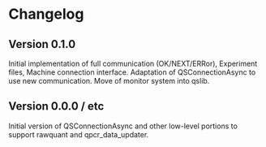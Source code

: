 # Changelog

## Version 0.1.0


Initial implementation of full communication (OK/NEXT/ERRor), Experiment
files, Machine connection interface. Adaptation of QSConnectionAsync to
use new communication. Move of monitor system into qslib.

## Version 0.0.0 / etc


Initial version of QSConnectionAsync and other low-level portions to
support rawquant and qpcr\_data\_updater.
